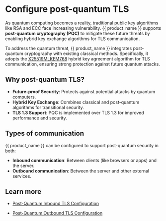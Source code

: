 # Configure post-quantum TLS

As quantum computing becomes a reality, traditional public key algorithms like RSA and ECC face increasing vulnerability. {{ product_name }} supports **post-quantum cryptography (PQC)** to mitigate these future threats by enabling hybrid key exchange algorithms for TLS communication.

To address the quantum threat, {{ product_name }} integrates post-quantum cryptography with existing classical methods. Specifically, it adopts the [X25519MLKEM768](https://datatracker.ietf.org/doc/draft-ietf-tls-ecdhe-mlkem) hybrid key agreement algorithm for TLS communication, ensuring strong protection against future quantum attacks.

## Why post-quantum TLS?

- **Future-proof Security**: Protects against potential attacks by quantum computers.
- **Hybrid Key Exchange**: Combines classical and post-quantum algorithms for transitional security.
- **TLS 1.3 Support**: PQC is implemented over TLS 1.3 for improved performance and security.

## Types of communication

{{ product_name }} can be configured to support post-quantum security in both:

- **Inbound communication**: Between clients (like browsers or apps) and the server.
- **Outbound communication**: Between the server and other external services.

## Learn more

- [Post-Quantum Inbound TLS Configuration]({{base_path}}/deploy/security/configure-post-quantum-tls/post-quantum-inbound)

- [Post-Quantum Outbound TLS Configuration]({{base_path}}/deploy/security/configure-post-quantum-tls/post-quantum-outbound)

